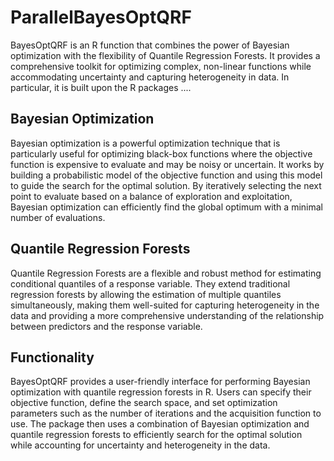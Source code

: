 # ParallelBayesOptQRF
BayesOptQRF is an R function that combines the power of Bayesian optimization with the flexibility of Quantile Regression Forests. It provides a comprehensive toolkit for optimizing complex, non-linear functions while accommodating uncertainty and capturing heterogeneity in data. In particular, it is built upon the R packages ....

## Bayesian Optimization

Bayesian optimization is a powerful optimization technique that is particularly useful for optimizing black-box functions where the objective function is expensive to evaluate and may be noisy or uncertain. It works by building a probabilistic model of the objective function and using this model to guide the search for the optimal solution. By iteratively selecting the next point to evaluate based on a balance of exploration and exploitation, Bayesian optimization can efficiently find the global optimum with a minimal number of evaluations.

## Quantile Regression Forests

Quantile Regression Forests are a flexible and robust method for estimating conditional quantiles of a response variable. They extend traditional regression forests by allowing the estimation of multiple quantiles simultaneously, making them well-suited for capturing heterogeneity in the data and providing a more comprehensive understanding of the relationship between predictors and the response variable.

## Functionality

BayesOptQRF provides a user-friendly interface for performing Bayesian optimization with quantile regression forests in R. Users can specify their objective function, define the search space, and set optimization parameters such as the number of iterations and the acquisition function to use. The package then uses a combination of Bayesian optimization and quantile regression forests to efficiently search for the optimal solution while accounting for uncertainty and heterogeneity in the data.


